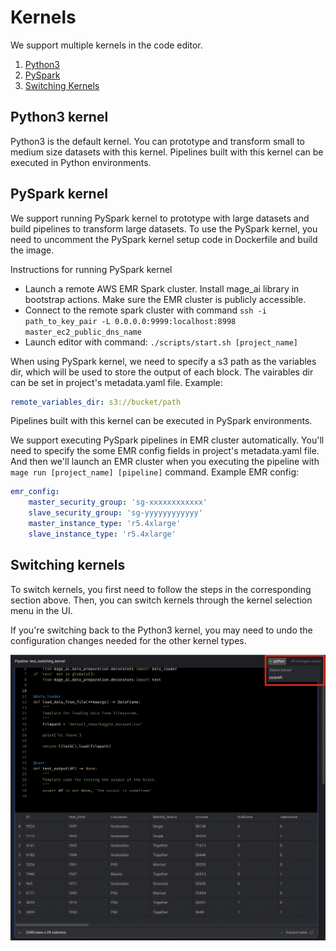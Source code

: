 # Kernels

We support multiple kernels in the code editor.

1. [Python3](#python3)
1. [PySpark](#pyspark)
1. [Switching Kernels](#switching_kernels)

## Python3 kernel <a name="python3"></a>
Python3 is the default kernel. You can prototype and transform small to medium size datasets with this kernel. Pipelines built with this kernel can be executed in Python environments.

## PySpark kernel <a name="pyspark"></a>
We support running PySpark kernel to prototype with large datasets and build pipelines to transform large datasets. To use the PySpark kernel, you need to uncomment the PySpark kernel setup code in Dockerfile and build the image.

Instructions for running PySpark kernel
* Launch a remote AWS EMR Spark cluster. Install mage_ai library in bootstrap actions. Make sure the EMR cluster is publicly accessible.
* Connect to the remote spark cluster with command `ssh -i path_to_key_pair -L 0.0.0.0:9999:localhost:8998 master_ec2_public_dns_name`
* Launch editor with command: `./scripts/start.sh [project_name]`

When using PySpark kernel, we need to specify a s3 path as the variables dir, which will be used to store the output of each block. The vairables dir can be set in project's metadata.yaml file. Example:
```yaml
remote_variables_dir: s3://bucket/path
```

Pipelines built with this kernel can be executed in PySpark environments.

We support executing PySpark pipelines in EMR cluster automatically. You'll need to specify the some EMR config fields in project's metadata.yaml file. And then we'll launch an EMR cluster when you executing the pipeline with `mage run [project_name] [pipeline]` command. Example EMR config:
```yaml
emr_config:
    master_security_group: 'sg-xxxxxxxxxxxx'
    slave_security_group: 'sg-yyyyyyyyyyyy'
    master_instance_type: 'r5.4xlarge'
    slave_instance_type: 'r5.4xlarge'
```

## Switching kernels <a name="switching_kernels"></a>
To switch kernels, you first need to follow the steps in the corresponding section above. Then, you can switch kernels through the kernel selection menu in the UI.

If you're switching back to the Python3 kernel, you may need to undo the configuration changes needed for the other kernel types.

<img
  alt="Switch Kernels"
  src="../../media/switch_kernels.png"
/>

